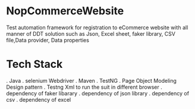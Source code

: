 # NopCommerceWebsite
Test automation framework for registration to eCommerce website with all manner of DDT solution 
such as Json, Excel sheet, faker library, CSV file,Data provider, Data properties
# Tech Stack
. Java
. selenium Webdriver
. Maven 
. TestNG
. Page Object Modeling Design pattern
. Testng Xml to run the suit in different browser
. dependency of faker libarary
. dependency of json library 
. dependency of csv 
. dependency of excel
